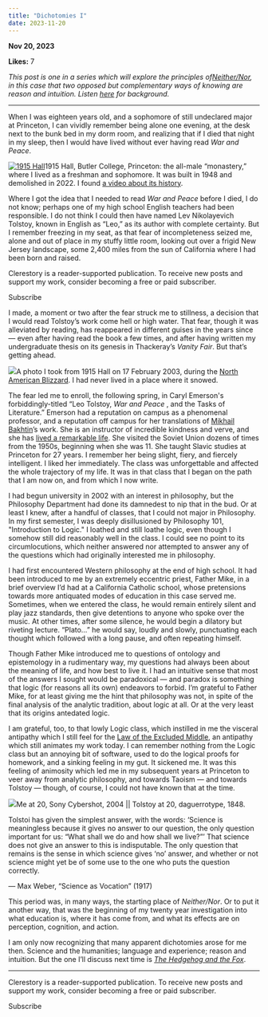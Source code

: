```yaml
---
title: "Dichotomies I"
date: 2023-11-20
---
```


**Nov 20, 2023**

**Likes:** 7

_This post is one in a series which will explore the principles of[Neither/Nor](https://bryankam.com/neither), in this case that two opposed but complementary ways of knowing are reason and intuition. Listen [here](https://pod.fo/e/1fb5e1) for background._

* * *

When I was eighteen years old, and a sophomore of still undeclared major at Princeton, I can vividly remember being alone one evening, at the desk next to the bunk bed in my dorm room, and realizing that if I died that night in my sleep, then I would have lived without ever having read _War and Peace_.

[![1915 Hall](https://substackcdn.com/image/fetch/w_1456,c_limit,f_auto,q_auto:good,fl_progressive:steep/https%3A%2F%2Fsubstack-post-media.s3.amazonaws.com%2Fpublic%2Fimages%2F91f4994d-c917-4476-9889-0aa670694ba9_653x367.jpeg)](https://substackcdn.com/image/fetch/f_auto,q_auto:good,fl_progressive:steep/https%3A%2F%2Fsubstack-post-media.s3.amazonaws.com%2Fpublic%2Fimages%2F91f4994d-c917-4476-9889-0aa670694ba9_653x367.jpeg)1915 Hall, Butler College, Princeton: the all-male “monastery,” where I lived as a freshman and sophomore. It was built in 1948 and demolished in 2022. I found [a video about its history](https://mediacentral.princeton.edu/media/Remembering+1915+Hall/1_mi5znk5u).

Where I got the idea that I needed to read _War and Peace_ before I died, I do not know; perhaps one of my high school English teachers had been responsible. I do not think I could then have named Lev Nikolayevich Tolstoy, known in English as “Leo,” as its author with complete certainty. But I remember freezing in my seat, as that fear of incompleteness seized me, alone and out of place in my stuffy little room, looking out over a frigid New Jersey landscape, some 2,400 miles from the sun of California where I had been born and raised.

Clerestory is a reader-supported publication. To receive new posts and support my work, consider becoming a free or paid subscriber.

Subscribe

I made, a moment or two after the fear struck me to stillness, a decision that I would read Tolstoy’s work come hell or high water. That fear, though it was alleviated by reading, has reappeared in different guises in the years since — even after having read the book a few times, and after having written my undergraduate thesis on its genesis in Thackeray’s _Vanity Fair_. But that’s getting ahead.

[![](https://substackcdn.com/image/fetch/w_1456,c_limit,f_auto,q_auto:good,fl_progressive:steep/https%3A%2F%2Fsubstack-post-media.s3.amazonaws.com%2Fpublic%2Fimages%2Ffd24793f-92cc-4198-a801-45ce90b9e36b_1280x960.jpeg)](https://substackcdn.com/image/fetch/f_auto,q_auto:good,fl_progressive:steep/https%3A%2F%2Fsubstack-post-media.s3.amazonaws.com%2Fpublic%2Fimages%2Ffd24793f-92cc-4198-a801-45ce90b9e36b_1280x960.jpeg)A photo I took from 1915 Hall on 17 February 2003, during the [North American Blizzard](https://en.wikipedia.org/wiki/North_American_blizzard_of_2003). I had never lived in a place where it snowed.

The fear led me to enroll, the following spring, in Caryl Emerson's forbiddingly-titled “Leo Tolstoy, _War and Peace_ , and the Tasks of Literature.” Emerson had a reputation on campus as a phenomenal professor, and a reputation off campus for her translations of [Mikhail Bakhtin](https://en.wikipedia.org/wiki/Mikhail_Bakhtin)’s work. She is an instructor of incredible kindness and verve, and she has [lived a remarkable life](https://dof.princeton.edu/people/caryl-emerson). She visited the Soviet Union dozens of times from the 1950s, beginning when she was 11. She taught Slavic studies at Princeton for 27 years. I remember her being slight, fiery, and fiercely intelligent. I liked her immediately. The class was unforgettable and affected the whole trajectory of my life. It was in that class that I began on the path that I am now on, and from which I now write.

I had begun university in 2002 with an interest in philosophy, but the Philosophy Department had done its damnedest to nip that in the bud. Or at least I knew, after a handful of classes, that I could not major in Philosophy. In my first semester, I was deeply disillusioned by Philosophy 101, "Introduction to Logic." I loathed and still loathe logic, even though I somehow still did reasonably well in the class. I could see no point to its circumlocutions, which neither answered nor attempted to answer any of the questions which had originally interested me in philosophy.

I had first encountered Western philosophy at the end of high school. It had been introduced to me by an extremely eccentric priest, Father Mike, in a brief overview I’d had at a California Catholic school, whose pretensions towards more antiquated modes of education in this case served me. Sometimes, when we entered the class, he would remain entirely silent and play jazz standards, then give detentions to anyone who spoke over the music. At other times, after some silence, he would begin a dilatory but riveting lecture. “Plato…” he would say, loudly and slowly, punctuating each thought which followed with a long pause, and often repeating himself.

Though Father Mike introduced me to questions of ontology and epistemology in a rudimentary way, my questions had always been about the meaning of life, and how best to live it. I had an intuitive sense that most of the answers I sought would be paradoxical — and paradox is something that logic (for reasons all its own) endeavors to forbid. I’m grateful to Father Mike, for at least giving me the hint that philosophy was not, in spite of the final analysis of the analytic tradition, about logic at all. Or at the very least that its origins antedated logic.

I am grateful, too, to that lowly Logic class, which instilled in me the visceral antipathy which I still feel for the [Law of the Excluded Middle](https://en.wikipedia.org/wiki/Law_of_excluded_middle), an antipathy which still animates my work today. I can remember nothing from the Logic class but an annoying bit of software, used to do the logical proofs for homework, and a sinking feeling in my gut. It sickened me. It was this feeling of animosity which led me in my subsequent years at Princeton to veer away from analytic philosophy, and towards Taoism — and towards Tolstoy — though, of course, I could not have known that at the time.

[![](https://substackcdn.com/image/fetch/w_1456,c_limit,f_auto,q_auto:good,fl_progressive:steep/https%3A%2F%2Fsubstack-post-media.s3.amazonaws.com%2Fpublic%2Fimages%2F490691c3-b669-4804-9fcf-8938dd70ced9_1280x890.jpeg)](https://substackcdn.com/image/fetch/f_auto,q_auto:good,fl_progressive:steep/https%3A%2F%2Fsubstack-post-media.s3.amazonaws.com%2Fpublic%2Fimages%2F490691c3-b669-4804-9fcf-8938dd70ced9_1280x890.jpeg)Me at 20, Sony Cybershot, 2004 || Tolstoy at 20, daguerrotype, 1848.

Tolstoi has given the simplest answer, with the words: ‘Science is meaningless because it gives no answer to our question, the only question important for us: “What shall we do and how shall we live?”’ That science does not give an answer to this is indisputable. The only question that remains is the sense in which science gives ‘no’ answer, and whether or not science might yet be of some use to the one who puts the question correctly.

— Max Weber, “Science as Vocation” (1917)

This period was, in many ways, the starting place of _Neither/Nor_. Or to put it another way, that was the beginning of my twenty year investigation into what education is, where it has come from, and what its effects are on perception, cognition, and action.

I am only now recognizing that many apparent dichotomies arose for me then. Science and the humanities; language and experience; reason and intuition. But the one I’ll discuss next time is _[The Hedgehog and the Fox](https://en.wikipedia.org/wiki/The_Hedgehog_and_the_Fox)_.

* * *

Clerestory is a reader-supported publication. To receive new posts and support my work, consider becoming a free or paid subscriber.

Subscribe
